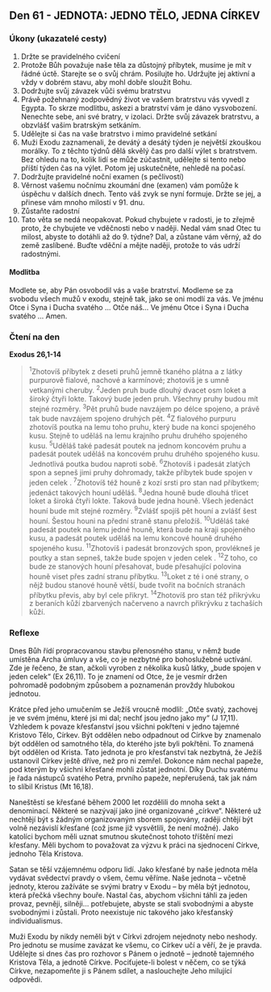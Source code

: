 ## Den 61 - JEDNOTA: JEDNO TĚLO, JEDNA CÍRKEV

### Úkony (ukazatelé cesty)

1. Držte se pravidelného cvičení
1. Protože Bůh považuje naše těla za důstojný příbytek, musíme je mít v řádné úctě. Starejte se o svůj chrám. Posilujte ho. Udržujte jej aktivní a vždy v dobrém stavu, aby mohl dobře sloužit Bohu.
1. Dodržujte svůj závazek vůči svému bratrstvu
1. Právě požehnaný zodpovědný život ve vašem bratrstvu vás vyvedl z Egypta. To skrze modlitbu, askezi a bratrství vám je dáno vysvobození. Nenechte sebe, ani své bratry, v izolaci. Držte svůj závazek bratrstvu, a obzvlášť vašim bratrským setkáním.
1. Udělejte si čas na vaše bratrstvo i mimo pravidelné setkání
1. Muži Exodu zaznamenali, že devátý a desátý týden je největší zkouškou morálky. To z těchto týdnů dělá skvělý čas pro další výlet s bratrstvem. Bez ohledu na to, kolik lidí se může zúčastnit, udělejte si tento nebo příští týden čas na výlet. Potom jej uskutečněte, nehledě na počasí.
1. Dodržujte pravidelné noční examen (s pečlivostí)
1. Věrnost vašemu nočnímu zkoumání dne (examen) vám pomůže k úspěchu v dalších dnech. Tento váš zvyk se nyní formuje. Držte se jej, a přinese vám mnoho milostí v 91. dnu.
1. Zůstaňte radostní
1. Tato věta se nedá neopakovat. Pokud chybujete v radosti, je to zřejmě proto, že chybujete ve vděčnosti nebo v naději. Nedal vám snad Otec tu milost, abyste to dotáhli až do 9. týdne? Dal, a zůstane vám věrný, až do země zaslíbené. Buďte vděční a mějte naději, protože to vás udrží radostnými.

#### Modlitba

Modlete se, aby Pán osvobodil vás a vaše bratrství.
Modleme se za svobodu všech mužů v exodu, stejně tak, jako se oni modlí za vás.
Ve jménu Otce i Syna i Ducha svatého … Otče náš… Ve jménu Otce i Syna i Ducha svatého … Amen.

### Čtení na den

**Exodus 26,1-14**

> <sup>1</sup>Zhotovíš příbytek z deseti pruhů jemně tkaného plátna a z látky purpurově fialové, nachové a karmínové; zhotovíš je s umně vetkanými cheruby.
> <sup>2</sup>Jeden pruh bude dlouhý dvacet osm loket a široký čtyři lokte. Takový bude jeden pruh. Všechny pruhy budou mít stejné rozměry.
> <sup>3</sup>Pět pruhů bude navzájem po délce spojeno, a právě tak bude navzájem spojeno druhých pět.
> <sup>4</sup>Z fialového purpuru zhotovíš poutka na lemu toho pruhu, který bude na konci spojeného kusu. Stejně to uděláš na lemu krajního pruhu druhého spojeného kusu.
> <sup>5</sup>Uděláš také padesát poutek na jednom koncovém pruhu a padesát poutek uděláš na koncovém pruhu druhého spojeného kusu. Jednotlivá poutka budou naproti sobě.
> <sup>6</sup>Zhotovíš i padesát zlatých spon a sepneš jimi pruhy dohromady, takže příbytek bude spojen v jeden celek .
> <sup>7</sup>Zhotovíš též houně z kozí srsti pro stan nad příbytkem; jedenáct takových houní uděláš.
> <sup>8</sup>Jedna houně bude dlouhá třicet loket a široká čtyři lokte. Taková bude jedna houně. Všech jedenáct houní bude mít stejné rozměry.
> <sup>9</sup>Zvlášť spojíš pět houní a zvlášť šest houní. Šestou houni na přední straně stanu přeložíš.
> <sup>10</sup>Uděláš také padesát poutek na lemu jedné houně, která bude na kraji spojeného kusu, a padesát poutek uděláš na lemu koncové houně druhého spojeného kusu.
> <sup>11</sup>Zhotovíš i padesát bronzových spon, provlékneš je poutky a stan sepneš, takže bude spojen v jeden celek .
> <sup>12</sup>Z toho, co bude ze stanových houní přesahovat, bude přesahující polovina houně viset přes zadní stranu příbytku.
> <sup>13</sup>Loket z té i oné strany, o nějž budou stanové houně větší, bude tvořit na bočních stranách příbytku převis, aby byl cele přikryt.
> <sup>14</sup>Zhotovíš pro stan též přikrývku z beraních kůží zbarvených načerveno a navrch přikrývku z tachaších kůží.

### Reflexe

Dnes Bůh řídí propracovanou stavbu přenosného stanu, v němž bude umístěna Archa úmluvy a vše, co je
nezbytné pro bohoslužebné uctívání. Zde je řečeno, že stan, ačkoli vyroben z několika kusů látky, „bude
spojen v jeden celek“ (Ex 26,11). To je znamení od Otce, že je vesmír držen pohromadě podobným
způsobem a poznamenán provždy hlubokou jednotou.

Krátce před jeho umučením se Ježíš vroucně modlil: „Otče svatý, zachovej je ve svém jménu, které jsi mi
dal; nechť jsou jedno jako my“ (J 17,11). Vzhledem k povaze křesťanství jsou všichni pokřteni v jedno
tajemné Kristovo Tělo, Církev. Být oddělen nebo odpadnout od Církve by znamenalo být oddělen od
samotného těla, do kterého jste byli pokřtěni. To znamená být oddělen od Krista. Tato jednota je pro
křesťanství tak nezbytná, že Ježíš ustanovil Církev ještě dříve, než pro ni zemřel. Dokonce nám nechal
papeže, pod kterým by všichni křesťané mohli zůstat jednotní. Díky Duchu svatému je řada nástupců svatého
Petra, prvního papeže, nepřerušená, tak jak nám to slíbil Kristus (Mt 16,18).

Naneštěstí se křesťané během 2000 let rozdělili do mnoha sekt a denominací. Některé se nazývají jako jiné
organizované „církve“. Některé už nechtějí být s žádným organizovaným sborem spojovány, raději chtějí být
volně nezávislí křesťané (což jsme již vysvětlili, že není možné). Jako katolíci bychom měli uznat smutnou
skutečnost tohoto tříštění mezi křesťany. Měli bychom to považovat za výzvu k práci na sjednocení Církve,
jednoho Těla Kristova.

Satan se těší vzájemnému odporu lidí. Jako křesťané by naše jednota měla vydávat svědectví pravdy o všem,
čemu věříme. Naše jednota – včetně jednoty, kterou zažíváte se svými bratry v Exodu – by měla být
jednotou, která přečká všechny bouře. Nastal čas, abychom všichni táhli za jeden provaz, pevněji, silněji…
potřebujete, abyste se stali svobodnými a abyste svobodnými i zůstali. Proto neexistuje nic takového jako
křesťanský individualismus.

Muži Exodu by nikdy neměli být v Církvi zdrojem nejednoty nebo neshody. Pro jednotu se musíme zavázat
ke všemu, co Církev učí a věří, že je pravda. Udělejte si dnes čas pro rozhovor s Pánem o jednotě – jednotě
tajemného Kristova Těla, a jednotě Církve. Pociťujete-li bolest v něčem, co se týká Církve, nezapomeňte ji
s Pánem sdílet, a naslouchejte Jeho milující odpovědi.
